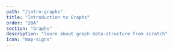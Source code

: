 ```yaml
---
path: "/intro-graphs"
title: "Introduction to Graphs"
order: "20A"
section: "Graphs"
description: "learn about graph data-structure from scratch"
icon: "map-signs"
---
```

